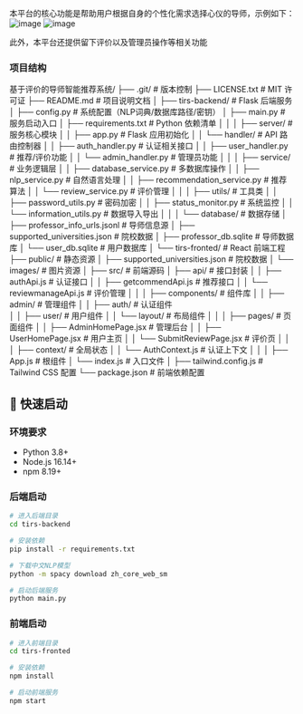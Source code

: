 本平台的核心功能是帮助用户根据自身的个性化需求选择心仪的导师，示例如下：
![image](https://github.com/user-attachments/assets/35d310e9-ffd9-4a11-b11a-791ff2dbae28)
![image](https://github.com/user-attachments/assets/97eecb8d-b70b-48db-838d-a69182579114)

此外，本平台还提供留下评价以及管理员操作等相关功能

### 项目结构
基于评价的导师智能推荐系统/
├── .git/                    # 版本控制
├── LICENSE.txt              # MIT 许可证
├── README.md                # 项目说明文档
│
├── tirs-backend/            # Flask 后端服务
│   ├── config.py            # 系统配置（NLP词典/数据库路径/密钥）
│   ├── main.py              # 服务启动入口
│   ├── requirements.txt     # Python 依赖清单
│   │
│   ├── server/              # 服务核心模块
│   │   ├── app.py           # Flask 应用初始化
│   │   └── handler/        # API 路由控制器
│   │       ├── auth_handler.py   # 认证相关接口
│   │       ├── user_handler.py   # 推荐/评价功能
│   │       └── admin_handler.py # 管理员功能
│   │
│   ├── service/            # 业务逻辑层
│   │   ├── database_service.py  # 多数据库操作
│   │   ├── nlp_service.py       # 自然语言处理
│   │   ├── recommendation_service.py # 推荐算法
│   │   └── review_service.py    # 评价管理
│   │
│   ├── utils/               # 工具类
│   │   ├── password_utils.py     # 密码加密
│   │   ├── status_monitor.py    # 系统监控
│   │   └── information_utils.py  # 数据导入导出
│   │
│   └── database/           # 数据存储
│       ├── professor_info_urls.jsonl  # 导师信息源
│       ├── supported_universities.json # 院校数据
│       ├── professor_db.sqlite  # 导师数据库
│       └── user_db.sqlite       # 用户数据库
│
└── tirs-fronted/            # React 前端工程
    ├── public/              # 静态资源
    │   ├── supported_universities.json # 院校数据
    │   └── images/         # 图片资源
    │
    ├── src/                # 前端源码
    │   ├── api/            # 接口封装
    │   │   ├── authApi.js       # 认证接口 
    │   │   ├── getcommendApi.js # 推荐接口
    │   │   └── reviewmanageApi.js # 评价管理
    │   │
    │   ├── components/     # 组件库
    │   │   ├── admin/       # 管理组件
    │   │   ├── auth/        # 认证组件  
    │   │   ├── user/        # 用户组件
    │   │   └── layout/      # 布局组件
    │   │
    │   ├── pages/          # 页面组件
    │   │   ├── AdminHomePage.jsx  # 管理后台
    │   │   ├── UserHomePage.jsx   # 用户主页
    │   │   └── SubmitReviewPage.jsx # 评价页
    │   │
    │   ├── context/        # 全局状态
    │   │   └── AuthContext.js # 认证上下文
    │   │
    │   ├── App.js          # 根组件
    │   └── index.js       # 入口文件
    │
    ├── tailwind.config.js  # Tailwind CSS 配置
    └── package.json        # 前端依赖配置

## 🚀 快速启动

### 环境要求
- Python 3.8+
- Node.js 16.14+
- npm 8.19+

### 后端启动
```bash
# 进入后端目录
cd tirs-backend

# 安装依赖
pip install -r requirements.txt

# 下载中文NLP模型
python -m spacy download zh_core_web_sm

# 启动后端服务
python main.py
```

### 前端启动
```bash
# 进入前端目录
cd tirs-fronted

# 安装依赖
npm install

# 启动前端服务
npm start
